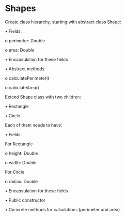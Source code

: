 # Shapes

Create class hierarchy, starting with abstract class Shape:

•	Fields:

o	perimeter: Double

o	area: Double

•	Encapsulation for these fields

•	Abstract methods:

o	calculatePerimeter()

o	calculateArea()

Extend Shape class with two children:

•	Rectangle

•	Circle

Each of them needs to have:

•	Fields: 

For Rectangle

o	height: Double

o	width: Double 

For Circle

o	radius: Double

•	Encapsulation for these fields

•	Public constructor 

•	Concrete methods for calculations (perimeter and area)
